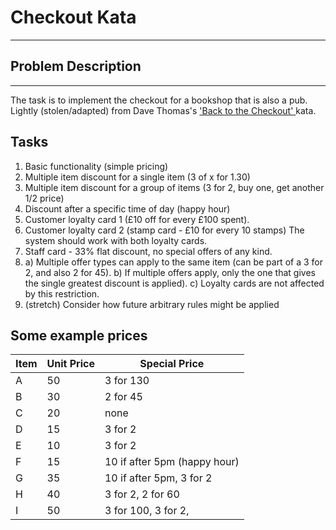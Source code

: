  # Checkout Kata
 
-----
 
 ## Problem Description
 ----
 The task is to implement the checkout for a bookshop that is also a pub. Lightly (stolen/adapted) from Dave Thomas's ['Back to the Checkout' ](http://codekata.com/kata/kata09-back-to-the-checkout/) kata.
 
## Tasks

1. Basic functionality (simple pricing) 
2. Multiple item discount for a single item (3 of x for 1.30) 
3. Multiple item discount for a group of items (3 for 2, buy one, get another 1/2 price)
4. Discount after a specific time of day (happy hour)
5. Customer loyalty card 1 (£10 off for every £100 spent).
6. Customer loyalty card 2 (stamp card - £10 for every 10 stamps) The system should work with both loyalty cards. 
7. Staff card - 33% flat discount, no special offers of any kind.
8. a) Multiple offer types can apply to the same item (can be part of a 3 for 2, and also 2 for 45). 
   b) If multiple offers apply, only the one that gives the single greatest discount is applied).
   c) Loyalty cards are not affected by this restriction.
9. (stretch) Consider how future arbitrary rules might be applied

## Some example prices

 | Item   |  Unit Price   |   Special Price |
 |---|---|---|
 | A  | 50  | 3 for 130 |
 | B  | 30 | 2 for 45 |
 | C  | 20 | none |
 | D | 15 |  3 for 2 |
 | E | 10 | 3 for 2 |
 | F | 15| 10 if after 5pm (happy hour) |
 | G | 35 | 10 if after 5pm, 3 for 2 |
 | H | 40  |    3 for 2, 2 for 60|
 | I | 50 | 3 for 100, 3 for 2, |